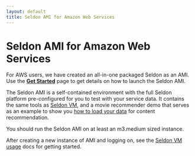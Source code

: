 ```yaml
---
layout: default
title: Seldon AMI for Amazon Web Services
---
```


# Seldon AMI for Amazon Web Services

For AWS users, we have created an all-in-one packaged Seldon as an AMI.  
Use the [**Get Started**](//www.seldon.io/get-started/) page to get details on how to launch the Seldon AMI.

The Seldon AMI is a self-contained environment with the full Seldon platform pre-configured for you to test with your service data. It contains the same tools as [Seldon VM](vm.html), and a movie recommender demo that serves as an example to show you [how to load your data](data.html) for content recommendation.

You should run the Seldon AMI on at least an m3.medium sized instance.

After creating a new instance of AMI and logging on, see the [Seldon VM usage](vm-usage.html) docs for getting started.


